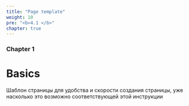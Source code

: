 ```yaml
---
title: "Page template"
weight: 10
pre: "<b>4.1 </b>"
chapter: true
---
```


### Chapter 1

# Basics

Шаблон страницы для удобства и скорости создания страницы, уже насколько это возможно соответствующей этой инструкции

